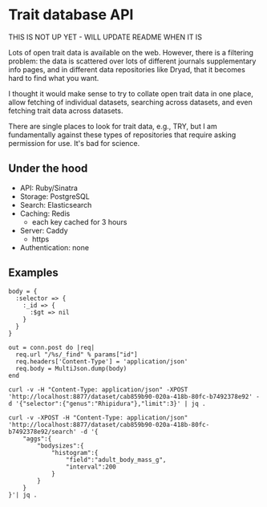 Trait database API
==================

THIS IS NOT UP YET - WILL UPDATE README WHEN IT IS

Lots of open trait data is available on the web. However, there is a filtering problem: the data is scattered over lots of different journals supplementary info pages, and in different data repositories like Dryad, that it becomes hard to find what you want.

I thought it would make sense to try to collate open trait data in one place, allow fetching of individual datasets, searching across datasets, and even fetching trait data across datasets.

There are single places to look for trait data, e.g., TRY, but I am fundamentally against these types of repositories that require asking permission for use. It's bad for science.

## Under the hood

* API: Ruby/Sinatra
* Storage: PostgreSQL
* Search: Elasticsearch
* Caching: Redis
  * each key cached for 3 hours
* Server: Caddy
  * https
* Authentication: none

## Examples

```
body = {
  :selector => {
    :_id => {
      :$gt => nil
    }
  }
}

out = conn.post do |req|
  req.url "/%s/_find" % params["id"]
  req.headers['Content-Type'] = 'application/json'
  req.body = MultiJson.dump(body)
end
```

```
curl -v -H "Content-Type: application/json" -XPOST 'http://localhost:8877/dataset/cab859b90-020a-418b-80fc-b7492378e92' -d '{"selector":{"genus":"Rhipidura"},"limit":3}' | jq .
```


```
curl -v -XPOST -H "Content-Type: application/json"  'http://localhost:8877/dataset/cab859b90-020a-418b-80fc-b7492378e92/search' -d '{
    "aggs":{
        "bodysizes":{
            "histogram":{
                "field":"adult_body_mass_g",
                "interval":200
            }
        }
    }
}'| jq .
```


